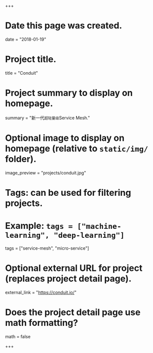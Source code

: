 +++
# Date this page was created.
date = "2018-01-19"

# Project title.
title = "Conduit"

# Project summary to display on homepage.
summary = "新一代`超轻量级`Service Mesh."

# Optional image to display on homepage (relative to `static/img/` folder).
image_preview = "projects/conduit.jpg"

# Tags: can be used for filtering projects.
# Example: `tags = ["machine-learning", "deep-learning"]`
tags = ["service-mesh", "micro-service"]

# Optional external URL for project (replaces project detail page).
external_link = "https://conduit.io/"

# Does the project detail page use math formatting?
math = false

+++


